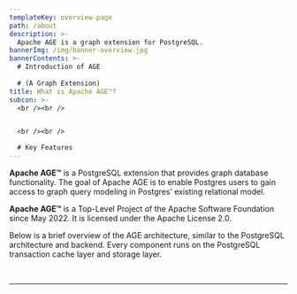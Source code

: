 ```yaml
---
templateKey: overview-page
path: /about
description: >-
  Apache AGE is a graph extension for PostgreSQL.
bannerImg: /img/banner-overview.jpg
bannerContents: >-
  # Introduction of AGE
  
  # (A Graph Extension)
title: What is Apache AGE™?
subcon: >-
  <br /><br />


  <br /><br />

  # Key Features
---
```


**Apache AGE™** is a PostgreSQL extension that provides graph database functionality. The goal of Apache AGE is to enable Postgres users to gain access to graph query modeling in Postgres’ existing relational model.

**Apache AGE™** is a Top-Level Project of the Apache Software Foundation since May 2022. It is licensed under the Apache License 2.0.

Below is a brief overview of the AGE architecture, similar to the PostgreSQL architecture and backend. Every component runs on the PostgreSQL transaction cache layer and storage layer.


<br />

---

<br />
